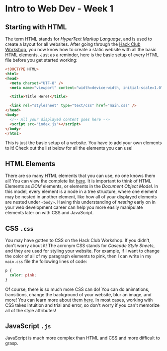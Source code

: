# Intro to Web Dev - Week 1

## Starting with HTML
The term HTML stands for _HyperText Markup Language_, and is used to create a layout for all websites. After going through the [Hack Club Workshop](https://hackclub.com/workshops/personal_website), you now know how to create a static website with all the basic HTML elements. Just as a reminder, here is the basic setup of every HTML file before you get started working:
```html
<!DOCTYPE HTML>
<html>
<head>
  <meta charset="UTF-8" />
  <meta name="viewport" content="width=device-width, initial-scale=1.0" />

  <title>Title Here!</title>

  <link rel="stylesheet" type="text/css" href="main.css" />
</head>
<body>
  <!-- All your displayed content goes here -->
  <script src="index.js"></script>
</body>
</html>
```
This is just the basic setup of a website. You have to add your own elements to it! Check out the list below for all the elements you can use!

## HTML Elements

There are so many HTML elements that you can use, no one knows them all! You can view the complete list [here](https://www.w3schools.com/tags/). It is important to think of HTML Elements as _DOM_ elements, or elements in the _Document Object Model_. In this model, every element is a node in a tree structure, where one element may be nested in another element, like how all of your displayed elements are nested under `<body>`. Having this understanding of _nesting_ early on in your web development career can help you more easily manipulate elements later on with CSS and JavaScript.

## CSS `.css`

You may have gotten to CSS on the Hack Club Workshop. If you didn't, don't worry about it! The acronym CSS stands for _Cascade Style Sheets_, and they are used for styling your website. For example, if I want to change the color of all of my paragraph elements to pink, then I can write in my `main.css` file the following lines of code:
```css
p {
  color: pink;
}
```
Of course, there is so much more CSS can do! You can do animations, transitions, change the background of your website, blur an image, and more! You can learn more about them [here](https://www.w3schools.com/css/default.asp). In most cases, working with CSS takes intuition and trial and error, so don't worry if you can't memorize all of the style attributes!

<!-- <table>
<tr><td><b>HTML Tag</b></td><td><b>Description</b></td><td><b>Example Usage</b></td></tr>
<tr>
<td>

`<p>`

</td>
<td>Paragraph Element - Normal text; often used in subtitles and descriptions.</td>
<td>

```html
<p>Hello! I am a paragraph!</p>
```

</td>
</tr>
<tr>
<td>

`<h1>, <h2>, <h3>, <h4>, <h5>, <h6>`

</td>
<td>Header Elements - Paragraph headers and titles in order of importance.</td>
<td>

```html
<h1>I am a header!</h1>
<h2>I am a lower header...</h2>
```

</td>
</tr>
<tr>
<td>

`<a>`

</td>
<td>Hyperlink Element - Allow a text to redirect the user to a link. Use the "href" attribute to add a link to your text.</td>
<td>

```html
<a href="lahs.club">This is our main website!</a>
```

</td>
</tr>
<tr>
<td>

`<button>`

</td>
<td>Button Element - You know what a button is! A button is often used to trigger a JavaScript event, but we wil get to that later!</td>
<td>

```html
<button onclick="myFunction();">Click Me!</button>
```

</td>
</tr>
<tr>
<td>

`<div>`

</td>
<td>Content Division Element - Typically used for general purpose, like creating a box, or a positioned block of elements. This element defaults to "block" display.</td>
<td>

```html
<div>
  <h1>Block Title</h1>
  <p>Block Paragraph</p>
</div>
```

</td>
</tr>
<tr>
<td>

`<span>`

</td>
<td>Span Element - Serves the same purpose as div of grouping elements, but defaults to "inline-block" display, meaning that it will not create its own line.</td>
<td>

```html
<span>
  <h1>I am Inline!</h1>
  <p>Me too!</p>
</span>
```

</td>
</tr>
</table> -->

## JavaScript `.js`

JavaScript is much more complex than HTML and CSS and more difficult to grasp.
